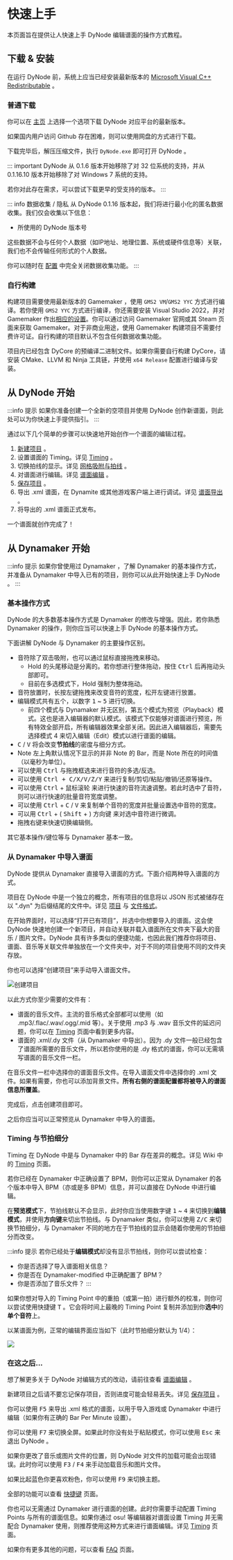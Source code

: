 # 快速上手

本页面旨在提供让人快速上手 DyNode 编辑谱面的操作方式教程。

## 下载 & 安装

在运行 DyNode 前，系统上应当已经安装最新版本的 [Microsoft Visual C++ Redistributable](https://aka.ms/vs/17/release/vc_redist.x64.exe) 。

### 普通下载

你可以在 [主页](/) 上选择一个选项下载 DyNode 对应平台的最新版本。

如果国内用户访问 Github 存在困难，则可以使用网盘的方式进行下载。

下载完毕后，解压压缩文件，执行 `DyNode.exe` 即可打开 DyNode 。

::: important
DyNode 从 0.1.6 版本开始移除了对 32 位系统的支持，并从 0.1.16.10 版本开始移除了对 Windows 7 系统的支持。

若你对此存在需求，可以尝试下载更早的受支持的版本。
:::

::: info 数据收集 / 隐私
从 DyNode 0.1.16 版本起，我们将进行最小化的匿名数据收集。我们仅会收集以下信息：
- 所使用的 DyNode 版本号

这些数据不会与任何个人数据（如IP地址、地理位置、系统或硬件信息等）关联，我们也不会传输任何形式的个人数据。

你可以随时在 [配置](configuration.md) 中完全关闭数据收集功能。
:::

### 自行构建

构建项目需要使用最新版本的 Gamemaker ，使用 `GMS2 VM`/`GMS2 YYC` 方式进行编译。若你使用 `GMS2 YYC` 方式进行编译，你还需要安装 Visual Studio 2022，并对 Gamemaker 作出[相应的设置](https://help.gamemaker.io/hc/en-us/articles/235186048-Setting-Up-For-Windows)。你可以通过访问 Gamemaker 官网或其 Steam 页面来获取 Gamemaker。对于非商业用途，使用 Gamemaker 构建项目不需要付费许可证。自行构建的项目默认不包含任何数据收集功能。

项目内已经包含 DyCore 的预编译二进制文件。如果你需要自行构建 DyCore，请安装 CMake、LLVM 和 Ninja 工具链，并使用 `x64 Release` 配置进行编译与安装。

## 从 DyNode 开始

:::info 提示
如果你准备创建一个全新的空项目并使用 DyNode 创作新谱面，则此处可以为你快速上手提供指引。
:::

通过以下几个简单的步骤可以快速地开始创作一个谱面的编辑过程。

1. [新建项目](/guide/project.html#新建项目) 。
2. 设置谱面的 Timing。详见 [Timing](/guide/timing.html) 。
3. 切换拍线的显示。详见 [网格吸附与拍线](/guide/edit.html#网格吸附与拍线) 。
4. 对谱面进行编辑。详见 [谱面编辑](/guide/edit.html) 。
5. [保存项目](/guide/project.html#保存项目) 。
6. 导出 .xml 谱面，在 Dynamite 或其他游戏客户端上进行调试。详见 [谱面导出](/guide/export.html) 。
7. 将导出的 .xml 谱面正式发布。

一个谱面就创作完成了！

## 从 Dynamaker 开始

:::info 提示
如果你曾使用过 Dynamaker ，了解 Dynamaker 的基本操作方式，并准备从 Dynamaker 中导入已有的项目，则你可以从此开始快速上手 DyNode 。
:::

### 基本操作方式

DyNode 的大多数基本操作方式是 Dynamaker 的修改与增强。因此，若你熟悉 Dynamaker 的操作，则你应当可以快速上手 DyNode 的基本操作方式。

下面讲解 DyNode 与 Dynamaker 的主要操作区别。

- 音符除了双击吸附，也可以通过鼠标直接拖拽来移动。
  - Hold 的头尾移动是分离的。若你想进行整体拖动，按住 <kbd>Ctrl</kbd> 后再拖动头部即可。
  - 目前在多选模式下，Hold 强制为整体拖动。
- 音符放置时，长按左键拖拽来改变音符的宽度，松开左键进行放置。
- 编辑模式共有五个，以数字 <kbd>1</kbd> ~ <kbd>5</kbd> 进行切换。
  - 前四个模式与 Dynamaker 并无区别，第五个模式为预览（Playback）模式。这也是进入编辑器的默认模式。该模式下仅能够对谱面进行预览，所有特效全部开启，所有编辑器效果全部关闭。因此进入编辑器后，需要先选择模式 4 来切入编辑（Edit）模式以进行谱面的编辑。
- <kbd>C</kbd> / <kbd>V</kbd> 将会改变**节拍线**的密度与细分方式。
- Note 左上角默认情况下显示的并非 Note 的 Bar，而是 Note 所在的时间值（以毫秒为单位）。
- 可以使用 <kbd>Ctrl</kbd> 与拖拽框选来进行音符的多选/反选。
- 可以使用 <kbd>Ctrl + C/X/V/Z/Y</kbd> 来进行复制/剪切/粘贴/撤销/还原等操作。
- 可以使用 <kbd>Ctrl</kbd> + 鼠标滚轮 来进行快速的音符流速调整。若此时选中了音符，则可以进行快速的批量音符宽度调整。
- 可以使用 <kbd>Ctrl</kbd> + <kbd>C</kbd> / <kbd>V</kbd> 来复制单个音符的宽度并批量设置选中音符的宽度。
- 可以用 <kbd>Ctrl</kbd> + ( <kbd>Shift</kbd> + ) 方向键 来对选中音符进行微调。
- 拖拽右键来快速切换编辑侧。

其它基本操作/键位等与 Dynamaker 基本一致。

### 从 Dynamaker 中导入谱面

DyNode 提供从 Dynamaker 直接导入谱面的方式。下面介绍两种导入谱面的方式。

项目在 DyNode 中是一个独立的概念，所有项目的信息将以 JSON 形式被储存在以 ".dyn" 为后缀结尾的文件中。详见 [项目](/guide/project.md) 与 [文件格式](/guide/file-formats.md)。

在开始界面时，可以选择“打开已有项目”，并选中你想要导入的谱面。这会使 DyNode 快速地创建一个新项目，并自动关联并载入谱面所在文件夹下最大的音乐 / 图片文件。DyNode 具有许多类似的便捷功能，也因此我们推荐你将项目、谱面、音乐等关联文件单独放在一个文件夹中，对于不同的项目使用不同的文件夹存放。

你也可以选择“创建项目”来手动导入谱面文件。

![创建项目](project_create.png)

以此方式你至少需要的文件有：

- 谱面的音乐文件。主流的音乐格式全部都可以使用（如 .mp3/.flac/.wav/.ogg/.mid 等）。关于使用 .mp3 与 .wav 音乐文件的延迟问题，你可以在 [Timing](/guide/timing.html#mp3-与-wav-格式的延迟处理-在-0-1-5-之后) 页面中看到更多内容。
- 谱面的 .xml/.dy 文件（从 Dynamaker 中导出）。因为 .dy 文件一般已经包含了谱面所需要的音乐文件，所以若你使用的是 .dy 格式的谱面，你可以无需填写谱面的音乐文件一栏。

在音乐文件一栏中选择你的谱面音乐文件。在导入谱面文件中选择你的 .xml 文件。如果有需要，你也可以添加背景文件。**所有右侧的谱面配置都将被导入的谱面信息所覆盖**。

完成后，点击创建项目即可。

之后你应当可以正常预览从 Dynamaker 中导入的谱面。

### Timing 与节拍细分

Timing 在 DyNode 中是与 Dynamaker 中的 Bar 存在差异的概念。详见 Wiki 中的 [Timing](/guide/timing) 页面。

若你已经在 Dynamaker 中正确设置了 BPM，则你可以正常从 Dynamaker 的各个版本中导入 BPM（亦或是多 BPM）信息，并可以直接在 DyNode 中进行编辑。

在**预览模式**下，节拍线默认不会显示，此时你应当使用数字键 <kbd>1</kbd> ~ <kbd>4</kbd> 来切换到**编辑模式**，并使用**方向键**来切出节拍线。与 Dynamaker 类似，你可以使用 <kbd>Z/C</kbd> 来切换节拍细分，与 Dynamaker 不同的地方在于节拍线的显示会随着你使用的节拍细分而改变。

:::info 提示
若你已经处于**编辑模式**却没有显示节拍线，则你可以尝试检查：
* 你是否选择了导入谱面相关信息？
* 你是否在 Dynamaker-modified 中正确配置了 BPM？
* 你是否添加了音乐文件？
:::

如果你想对导入的 Timing Point 中的重拍（或第一拍）进行额外的校准，则你可以尝试使用快捷键 <kbd>T</kbd> 。它会将时间上最晚的 Timing Point 复制并添加到你**选中**的**单个音符**上。

以某谱面为例，正常的编辑界面应当如下（此时节拍细分默认为 1/4）：

![](bad-chart.png)

### 在这之后...

想了解更多关于 DyNode 对编辑方式的改动，请前往查看 [谱面编辑](/guide/edit) 。

新建项目之后请不要忘记保存项目，否则进度可能会轻易丢失。详见 [保存项目](/guide/project.html#保存项目) 。

你可以使用 <kbd>F5</kbd> 来导出 .xml 格式的谱面，以用于导入游戏或 Dynamaker 中进行编辑（如果你有正确的 Bar Per Minute 设置）。

你可以使用 <kbd>F7</kbd> 来切换全屏。如果此时你没有处于粘贴模式，你可以使用 <kbd>Esc</kbd> 来退出 DyNode 。

如果你更改了音乐或图片文件的位置，则 DyNode 对文件的加载可能会出现错误。此时你可以使用 <kbd>F3</kbd> / <kbd>F4</kbd> 来手动加载音乐和图片文件。

如果比起蓝色你更喜欢粉色，你可以使用 <kbd>F9</kbd> 来切换主题。

全部的功能可以查看 [快捷键](/shortcuts) 页面。

你也可以无需通过 Dynamaker 进行谱面的创建。此时你需要手动配置 Timing Points 与所有的谱面信息。如果你通过 osu! 等编辑器对谱面设置 Timing 并无需配合 Dynamaker 使用，则推荐使用这种方式来进行谱面编辑。详见 [Timing](/guide/timing#%E4%BB%8E-osu-file-%E4%B8%AD%E5%AF%BC%E5%85%A5-timing-points) 页面。

如果你有更多其他的问题，可以查看 [FAQ](/FAQ) 页面。
